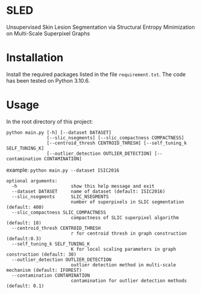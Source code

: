 # SLED
Unsupervised Skin Lesion Segmentation via Structural Entropy Minimization on Multi-Scale Superpixel Graphs

# Installation
Install the required packages listed in the file ```requirement.txt```. The code has been tested on Python 3.10.6.

# Usage
In the root directory of this project:
```
python main.py [-h] [--dataset DATASET]
               [--slic_nsegments] [--slic_compactness COMPACTNESS]
               [--centroid_thresh CENTROID_THRESH] [--self_tuning_k SELF_TUNING_K]
               [--outlier_detection OUTLIER_DETECTION] [--contamination CONTAMINATION]
```

example: ```python main.py --dataset ISIC2016```
```
optional arguments:
  -h                    show this help message and exit
  --dataset DATASET     name of dataset (default: ISIC2016)
  --slic_nsegments      SLIC_NSEGMENTS
                        number of superpixels in SLIC segmentation (default: 400)
  --slic_compactness SLIC_COMPACTNESS    
                        compactness of SLIC superpixel algorithm (default: 10)
  --centroid_thresh CENTROID_THRESH      
                        r for centroid thresh in graph construction (default:0.3)
  --self_tuning_k SELF_TUNING_K          
                        K for local scaling parameters in graph construction (default: 30)
  --outlier_detection OUTLIER_DETECTION  
                        outlier detection method in multi-scale mechanism (default: IFOREST)
  --contamination CONTAMINATION          
                        contamination for outlier detection methods (default: 0.1)
  ```
